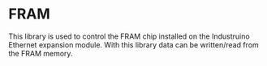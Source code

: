 # FRAM

This library is used to control the FRAM chip installed on the Industruino Ethernet expansion module. With this library data can be written/read from the FRAM memory.
